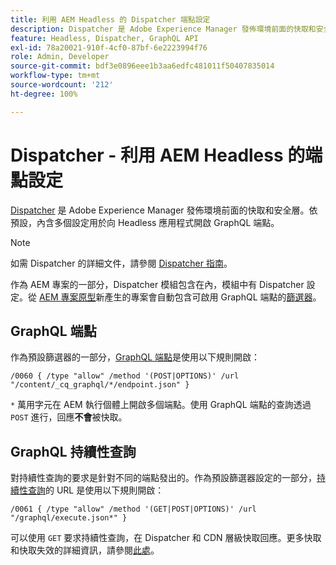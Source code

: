 ```yaml
---
title: 利用 AEM Headless 的 Dispatcher 端點設定
description: Dispatcher 是 Adobe Experience Manager 發佈環境前面的快取和安全層。多個設定用於向 Headless 應用程式開啟 GraphQL 端點。
feature: Headless, Dispatcher, GraphQL API
exl-id: 78a20021-910f-4cf0-87bf-6e2223994f76
role: Admin, Developer
source-git-commit: bdf3e0896eee1b3aa6edfc481011f50407835014
workflow-type: tm+mt
source-wordcount: '212'
ht-degree: 100%

---
```



# Dispatcher - 利用 AEM Headless 的端點設定

[Dispatcher](https://experienceleague.adobe.com/docs/experience-manager-dispatcher/using/dispatcher.html?lang=zh-Hant) 是 Adobe Experience Manager 發佈環境前面的快取和安全層。依預設，內含多個設定用於向 Headless 應用程式開啟 GraphQL 端點。

>[!NOTE]
>
>如需 Dispatcher 的詳細文件，請參閱 [Dispatcher 指南](https://experienceleague.adobe.com/docs/experience-manager-dispatcher/using/dispatcher.html?lang=zh-Hant)。

作為 AEM 專案的一部分，Dispatcher 模組包含在內，模組中有 Dispatcher 設定。從 [AEM 專案原型](https://github.com/adobe/aem-project-archetype)新產生的專案會自動包含可啟用 GraphQL 端點的[篩選器](https://experienceleague.adobe.com/docs/experience-manager-dispatcher/using/configuring/dispatcher-configuration.html?#defining-a-filter)。

## GraphQL 端點

作為預設篩選器的一部分，[GraphQL 端點](/help/headless/graphql-api/graphql-endpoint.md)是使用以下規則開啟：

```
/0060 { /type "allow" /method '(POST|OPTIONS)' /url "/content/_cq_graphql/*/endpoint.json" }
```

`*` 萬用字元在 AEM 執行個體上開啟多個端點。使用 GraphQL 端點的查詢透過 `POST` 進行，回應&#x200B;**不會**&#x200B;被快取。

## GraphQL 持續性查詢

對持續性查詢的要求是針對不同的端點發出的。作為預設篩選器設定的一部分，[持續性查詢](/help/headless/graphql-api/persisted-queries.md)的 URL 是使用以下規則開啟：

```
/0061 { /type "allow" /method '(GET|POST|OPTIONS)' /url "/graphql/execute.json*" }
```

可以使用 `GET` 要求持續性查詢，在 Dispatcher 和 CDN 層級快取回應。更多快取和快取失效的詳細資訊，請參閱[此處](/help/implementing/dispatcher/caching.md)。
